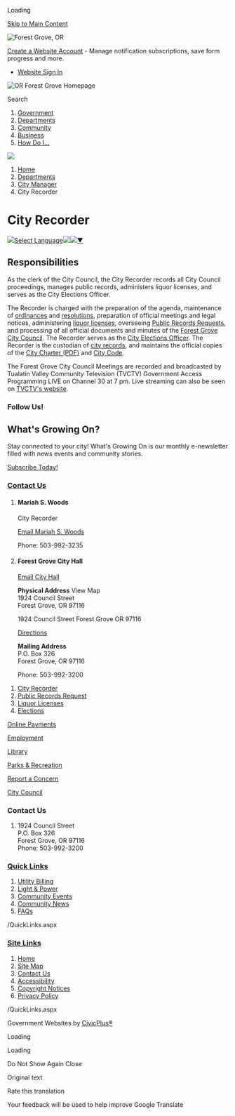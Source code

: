 Loading

[Skip to Main Content](https://www.forestgrove-or.gov/336/City-Recorder/)

![Forest Grove, OR](https://www.forestgrove-or.gov/ImageRepository/Document?documentID=27)

[Create a Website Account](https://www.forestgrove-or.gov/MyAccount/ProfileCreate) - Manage notification subscriptions, save form progress and more.   

- [Website Sign In](https://www.forestgrove-or.gov/MyAccount)

![OR Forest Grove Homepage](https://www.forestgrove-or.gov/ImageRepository/Document?documentID=73)

Search

1. [Government](https://www.forestgrove-or.gov/27/Government)
2. [Departments](https://www.forestgrove-or.gov/101/Departments)
3. [Community](https://www.forestgrove-or.gov/31/Community)
4. [Business](https://www.forestgrove-or.gov/35/Business)
5. [How Do I...](https://www.forestgrove-or.gov/9/How-Do-I)

<!--THE END-->

![](https://www.forestgrove-or.gov/ImageRepository/Document?documentID=75)

1. [Home](https://www.forestgrove-or.gov)
2. [Departments](https://www.forestgrove-or.gov/101/Departments)
3. [City Manager](https://www.forestgrove-or.gov/333/City-Manager)
4. City Recorder

# City Recorder

![](https://www.google.com/images/cleardot.gif)[Select Language![](https://www.google.com/images/cleardot.gif)​![](https://www.google.com/images/cleardot.gif)▼](https://www.forestgrove-or.gov/336/City-Recorder)

## Responsibilities

As the clerk of the City Council, the City Recorder records all City Council proceedings, manages public records, administers liquor licenses, and serves as the City Elections Officer.

The Recorder is charged with the preparation of the agenda, maintenance of [ordinances](https://www.forestgrove-or.gov/Archive.aspx?AMID=48) and [resolutions](https://www.forestgrove-or.gov/Archive.aspx?AMID=47), preparation of official meetings and legal notices, administering [liquor licenses](https://www.forestgrove-or.gov/647/Liquor-Licenses), overseeing [Public Records Requests](https://www.forestgrove-or.gov/363/Public-Records-Request), and processing of all official documents and minutes of the [Forest Grove City Council](https://www.forestgrove-or.gov/365/City-Council). The Recorder serves as the [City Elections Officer](https://www.forestgrove-or.gov/362/Elections). The Recorder is the custodian of [city records](https://ormswd.synergydcs.com/HPRMWebDrawer/Search), and maintains the official copies of the [City Charter (PDF)](https://www.forestgrove-or.gov/DocumentCenter/View/838) and [City Code](https://www.forestgrove-or.gov/487/City-Code).

The Forest Grove City Council Meetings are recorded and broadcasted by Tualatin Valley Community Television (TVCTV) Government Access Programming LIVE on Channel 30 at 7 pm. Live streaming can also be seen on [TVCTV's website](https://tvctv.org/forest-grove).

### Follow Us!

## What's Growing On?

Stay connected to your city! What's Growing On is our monthly e-newsletter filled with news events and community stories.

[Subscribe Today!](https://mailchi.mp/forestgrove-or/whats-growing-on)

### [Contact Us](https://www.forestgrove-or.gov/FormCenter/Contact-Us-Form-27/Contact-Us-92)

1. #### Mariah S. Woods
   
   City Recorder
   
   [Email Mariah S. Woods](mailto:mwoods@forestgrove-or.gov)
   
   Phone: 503-992-3235
2. #### Forest Grove City Hall
   
   [Email City Hall](mailto:info@forestgrove-or.gov)
   
   **Physical Address** View Map  
   1924 Council Street  
   Forest Grove, OR 97116
   
   1924 Council Street Forest Grove OR 97116
   
   [Directions](https://www.google.com/maps/place/1924+Council+Street++Forest+Grove+OR+97116 "Open location on Google Maps")
   
   **Mailing Address**  
   P.O. Box 326  
   Forest Grove, OR 97116
   
   Phone: 503-992-3200

<!--THE END-->

1. [City Recorder](https://www.forestgrove-or.gov/336/City-Recorder)
2. [Public Records Request](https://www.forestgrove-or.gov/363/Public-Records-Request)
3. [Liquor Licenses](https://www.forestgrove-or.gov/647/Liquor-Licenses)
4. [Elections](https://www.forestgrove-or.gov/362/Elections)

[Online Payments](https://www.municipalonlinepayments.com/forestgroveor)

[Employment](https://www.governmentjobs.com/careers/forestgrove)

[Library](https://www.forestgrove-or.gov/176/Library)

[Parks &amp; Recreation](https://www.forestgrove-or.gov/243/Parks-Recreation)

[Report a Concern](https://www.forestgrove-or.gov/618/Report-a-Concern)

[City Council](https://www.forestgrove-or.gov/365/City-Council)

### Contact Us

1. 1924 Council Street  
   P.O. Box 326  
   Forest Grove, OR 97116  
   Phone: 503-992-3200

### [Quick Links](https://www.forestgrove-or.gov/QuickLinks.aspx?CID=15)

1. [Utility Billing](https://www.forestgrove-or.gov/459/Utility-Billing)
2. [Light &amp; Power](https://www.forestgrove-or.gov/204/Light-Power)
3. [Community Events](https://www.forestgrove-or.gov/Calendar.aspx)
4. [Community News](https://www.forestgrove-or.gov/CivicAlerts.aspx)
5. [FAQs](https://www.forestgrove-or.gov/FAQ.aspx)

/QuickLinks.aspx

### [Site Links](https://www.forestgrove-or.gov/QuickLinks.aspx?CID=16)

1. [Home](https://www.forestgrove-or.gov)
2. [Site Map](https://www.forestgrove-or.gov/sitemap)
3. [Contact Us](https://www.forestgrove-or.gov/directory.aspx)
4. [Accessibility](https://www.forestgrove-or.gov/accessibility)
5. [Copyright Notices](https://www.forestgrove-or.gov/copyright)
6. [Privacy Policy](https://www.forestgrove-or.gov/privacy)

/QuickLinks.aspx

Government Websites by [CivicPlus®](https://connect.civicplus.com/referral)

Loading

Loading

Do Not Show Again Close

Original text

Rate this translation

Your feedback will be used to help improve Google Translate
